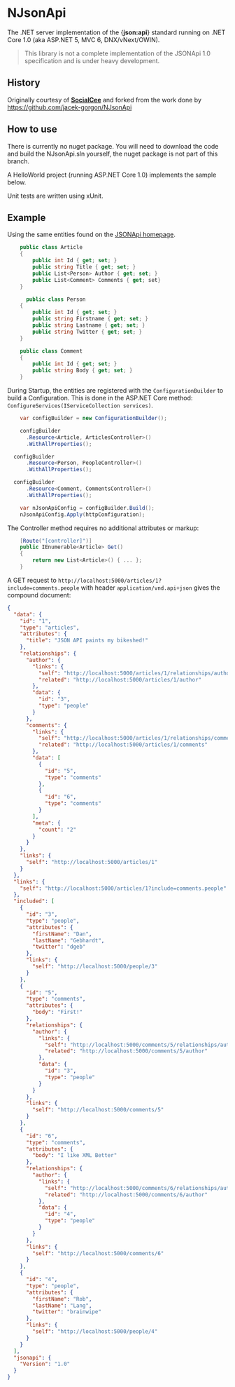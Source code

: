 # NJsonApi
The .NET server implementation of the {**json:api**} standard running on .NET Core 1.0 (aka ASP.NET 5, MVC 6, DNX/vNext/OWIN).

> This library is not a complete implementation of the JSONApi 1.0 specification and is under heavy development.

## History
Originally courtesy of [**SocialCee**](http://socialcee.com) and forked from the work done by https://github.com/jacek-gorgon/NJsonApi

## How to use
There is currently no nuget package. You will need to download the code and build the NJsonApi.sln yourself, the nuget package is not part of this branch. 

A HelloWorld project (running ASP.NET Core 1.0) implements the sample below.

Unit tests are written using xUnit.

## Example
Using the same entities found on the [JSONApi homepage](http://jsonapi.org/). 

```cs
    public class Article
    {
        public int Id { get; set; }
        public string Title { get; set; }
        public List<Person> Author { get; set; }
        public List<Comment> Comments { get; set}
    }

	  public class Person
    {
        public int Id { get; set; }
        public string Firstname { get; set; }
        public string Lastname { get; set; }
        public string Twitter { get; set; }
    }

    public class Comment
    {
        public int Id { get; set; }
        public string Body { get; set; }
    }

```

During Startup, the entities are registered with the `ConfigurationBuilder` to build a Configuration. This is done in the ASP.NET Core method: `ConfigureServices(IServiceCollection services)`.

```cs
	var configBuilder = new ConfigurationBuilder();

	configBuilder
      .Resource<Article, ArticlesController>()
      .WithAllProperties();

  configBuilder
      .Resource<Person, PeopleController>()
      .WithAllProperties();

  configBuilder
      .Resource<Comment, CommentsController>()
      .WithAllProperties();

	var nJsonApiConfig = configBuilder.Build();
	nJsonApiConfig.Apply(httpConfiguration);
```

The Controller method requires no additional attributes or markup:

```cs
	[Route("[controller]")]
	public IEnumerable<Article> Get()
	{
		return new List<Article>() { ... };
	}
```

A GET request to `http://localhost:5000/articles/1?include=comments.people` with header `application/vnd.api+json` gives the compound document:

```json
{
  "data": {
    "id": "1",
    "type": "articles",
    "attributes": {
      "title": "JSON API paints my bikeshed!"
    },
    "relationships": {
      "author": {
        "links": {
          "self": "http://localhost:5000/articles/1/relationships/author",
          "related": "http://localhost:5000/articles/1/author"
        },
        "data": {
          "id": "3",
          "type": "people"
        }
      },
      "comments": {
        "links": {
          "self": "http://localhost:5000/articles/1/relationships/comments",
          "related": "http://localhost:5000/articles/1/comments"
        },
        "data": [
          {
            "id": "5",
            "type": "comments"
          },
          {
            "id": "6",
            "type": "comments"
          }
        ],
        "meta": {
          "count": "2"
        }
      }
    },
    "links": {
      "self": "http://localhost:5000/articles/1"
    }
  },
  "links": {
    "self": "http://localhost:5000/articles/1?include=comments.people"
  },
  "included": [
    {
      "id": "3",
      "type": "people",
      "attributes": {
        "firstName": "Dan",
        "lastName": "Gebhardt",
        "twitter": "dgeb"
      },
      "links": {
        "self": "http://localhost:5000/people/3"
      }
    },
    {
      "id": "5",
      "type": "comments",
      "attributes": {
        "body": "First!"
      },
      "relationships": {
        "author": {
          "links": {
            "self": "http://localhost:5000/comments/5/relationships/author",
            "related": "http://localhost:5000/comments/5/author"
          },
          "data": {
            "id": "3",
            "type": "people"
          }
        }
      },
      "links": {
        "self": "http://localhost:5000/comments/5"
      }
    },
    {
      "id": "6",
      "type": "comments",
      "attributes": {
        "body": "I like XML Better"
      },
      "relationships": {
        "author": {
          "links": {
            "self": "http://localhost:5000/comments/6/relationships/author",
            "related": "http://localhost:5000/comments/6/author"
          },
          "data": {
            "id": "4",
            "type": "people"
          }
        }
      },
      "links": {
        "self": "http://localhost:5000/comments/6"
      }
    },
    {
      "id": "4",
      "type": "people",
      "attributes": {
        "firstName": "Rob",
        "lastName": "Lang",
        "twitter": "brainwipe"
      },
      "links": {
        "self": "http://localhost:5000/people/4"
      }
    }
  ],
  "jsonapi": {
    "Version": "1.0"
  }
}
```
